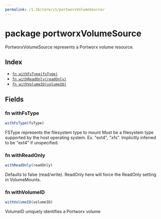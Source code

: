 ```yaml
---
permalink: /1.16/core/v1/portworxVolumeSource/
---
```


# package portworxVolumeSource

PortworxVolumeSource represents a Portworx volume resource.

## Index

* [`fn withFsType(fsType)`](#fn-withfstype)
* [`fn withReadOnly(readOnly)`](#fn-withreadonly)
* [`fn withVolumeID(volumeID)`](#fn-withvolumeid)

## Fields

### fn withFsType

```ts
withFsType(fsType)
```

FSType represents the filesystem type to mount Must be a filesystem type supported by the host operating system. Ex. "ext4", "xfs". Implicitly inferred to be "ext4" if unspecified.

### fn withReadOnly

```ts
withReadOnly(readOnly)
```

Defaults to false (read/write). ReadOnly here will force the ReadOnly setting in VolumeMounts.

### fn withVolumeID

```ts
withVolumeID(volumeID)
```

VolumeID uniquely identifies a Portworx volume